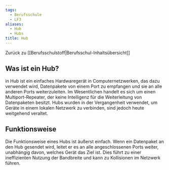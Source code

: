 ```yaml
---
tags:
  - Berufsschule
  - LF3
aliases:
  - Hub
  - Hubs
title: Hub
---
```

Zurück zu [[Berufsschulstoff|Berufsschul-Inhaltsübersicht]]

## Was ist ein Hub?

in Hub ist ein einfaches Hardwaregerät in Computernetzwerken, das dazu verwendet wird, Datenpakete von einem Port zu empfangen und sie an alle anderen Ports weiterzuleiten. Im Wesentlichen handelt es sich um einen Multiport-Repeater, der keine Intelligenz für die Weiterleitung von Datenpaketen besitzt. Hubs wurden in der Vergangenheit verwendet, um Geräte in einem lokalen Netzwerk zu verbinden, sind jedoch heute weitgehend veraltet.

## Funktionsweise

Die Funktionsweise eines Hubs ist äußerst einfach. Wenn ein Datenpaket an den Hub gesendet wird, leitet er es an alle angeschlossenen Ports weiter, unabhängig davon, welches Gerät das Ziel ist. Dies führt zu einer ineffizienten Nutzung der Bandbreite und kann zu Kollisionen im Netzwerk führen.